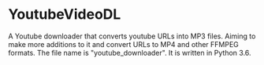 # YoutubeVideoDL
A Youtube downloader that converts youtube URLs into MP3 files. Aiming to make more additions to it and convert URLs to MP4 and other FFMPEG formats.
The file name is "youtube_downloader".
It is written in Python 3.6.
